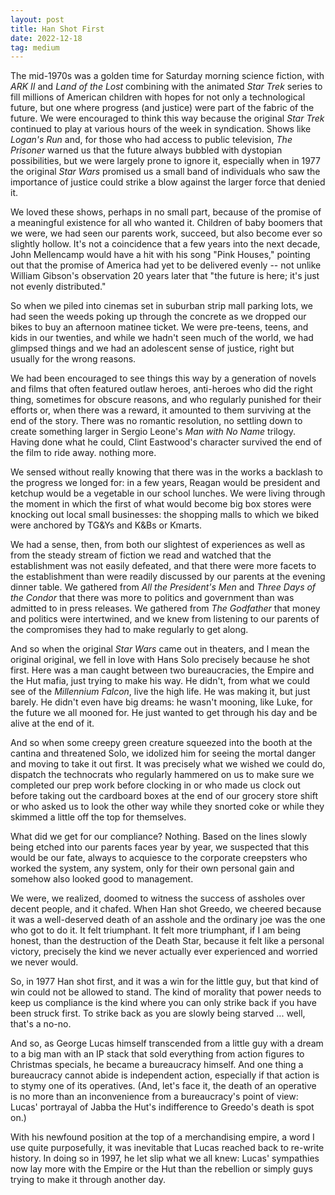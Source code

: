 ```yaml
---
layout: post
title: Han Shot First
date: 2022-12-18
tag: medium
---
```


The mid-1970s was a golden time for Saturday morning science fiction, with _ARK II_ and _Land of the Lost_ combining with the animated _Star Trek_ series to fill millions of American children with hopes for not only a technological future, but one where progress (and justice) were part of the fabric of the future. We were encouraged to think this way because the original _Star Trek_ continued to play at various hours of the week in syndication. Shows like _Logan's Run_ and, for those who had access to public television, _The Prisoner_ warned us that the future always bubbled with dystopian possibilities, but we were largely prone to ignore it, especially when in 1977 the original _Star Wars_ promised us a small band of individuals who saw the importance of justice could strike a blow against the larger force that denied it.

We loved these shows, perhaps in no small part, because of the promise of a meaningful existence for all who wanted it. Children of baby boomers that we were, we had seen our parents work, succeed, but also become ever so slightly hollow. It's not a coincidence that a few years into the next decade, John Mellencamp would have a hit with his song "Pink Houses," pointing out that the promise of America had yet to be delivered evenly -- not unlike William Gibson's observation 20 years later that "the future is here; it's just not evenly distributed."

So when we piled into cinemas set in suburban strip mall parking lots, we had seen the weeds poking up through the concrete as we dropped our bikes to buy an afternoon matinee ticket. We were pre-teens, teens, and kids in our twenties, and while we hadn't seen much of the world, we had glimpsed things and we had an adolescent sense of justice, right but usually for the wrong reasons. 

We had been encouraged to see things this way by a generation of novels and films that often featured outlaw heroes, anti-heroes who did the right thing, sometimes for obscure reasons, and who regularly punished for their efforts or, when there was a reward, it amounted to them surviving at the end of the story. There was no romantic resolution, no settling down to create something larger in Sergio Leone's _Man with No Name_ trilogy. Having done what he could, Clint Eastwood's character survived the end of the film to ride away. nothing more.

We sensed without really knowing that there was in the works a backlash to the progress we longed for: in a few years, Reagan would be president and ketchup would be a vegetable in our school lunches. We were living through the moment in which the first of what would become big box stores were knocking out local small businesses: the shopping malls to which we biked were anchored by TG&Ys and K&Bs or Kmarts. 

We had a sense, then, from both our slightest of experiences as well as from the steady stream of fiction we read and watched that the establishment was not easily defeated, and that there were more facets to the establishment than were readily discussed by our parents at the evening dinner table. We gathered from _All the President's Men_ and _Three Days of the Condor_ that there was more to politics and government than was admitted to in press releases. We gathered from _The Godfather_ that money and politics were intertwined, and we knew from listening to our parents of the compromises they had to make regularly to get along.

And so when the original _Star Wars_ came out in theaters, and I mean the original original, we fell in love with Hans Solo precisely because he shot first. Here was a man caught between two bureaucracies, the Empire and the Hut mafia, just trying to make his way. He didn't, from what we could see of the _Millennium Falcon_, live the high life. He was making it, but just barely. He didn't even have big dreams: he wasn't mooning, like Luke, for the future we all mooned for. He just wanted to get through his day and be alive at the end of it.

And so when some creepy green creature squeezed into the booth at the cantina and threatened Solo, we idolized him for seeing the mortal danger and moving to take it out first. It was precisely what we wished we could do, dispatch the technocrats who regularly hammered on us to make sure we completed our prep work before clocking in or who made us clock out before taking out the cardboard boxes at the end of our grocery store shift or who asked us to look the other way while they snorted coke or while they skimmed a little off the top for themselves. 

What did we get for our compliance? Nothing. Based on the lines slowly being etched into our parents faces year by year, we suspected that this would be our fate, always to acquiesce to the corporate creepsters who worked the system, any system, only for their own personal gain and somehow also looked good to management. 

We were, we realized, doomed to witness the success of assholes over decent people, and it chafed. When Han shot Greedo, we cheered because it was a well-deserved death of an asshole and the ordinary joe was the one who got to do it. It felt triumphant. It felt more triumphant, if I am being honest, than the destruction of the Death Star, because it felt like a personal victory, precisely the kind we never actually ever experienced and worried we never would.

So, in 1977 Han shot first, and it was a win for the little guy, but that kind of win could not be allowed to stand. The kind of morality that power needs to keep us compliance is the kind where you can only strike back if you have been struck first. To strike back as you are slowly being starved ... well, that's a no-no. 

And so, as George Lucas himself transcended from a little guy with a dream to a big man with an IP stack that sold everything from action figures to Christmas specials, he became a bureaucracy himself. And one thing a bureaucracy cannot abide is independent action, especially if that action is to stymy one of its operatives. (And, let's face it, the death of an operative is no more than an inconvenience from a bureaucracy's point of view: Lucas' portrayal of Jabba the Hut's indifference to Greedo's death is spot on.)

With his newfound position at the top of a merchandising empire, a word I use quite purposefully, it was inevitable that Lucas reached back to re-write history. In doing so in 1997, he let slip what we all knew: Lucas' sympathies now lay more with the Empire or the Hut than the rebellion or simply guys trying to make it through another day.